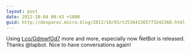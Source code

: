 ```yaml
---
layout: post
date: 2012-10-04 09:43 +1000
guid: http://desparoz.micro.blog/2012/10/03/t253641365773242368.html
---
```

Using [t.co/GdmwfGd7](http://t.co/GdmwfGd7) more and more, especially now ÑetBot is released. Thanks @tapbot. Nice to have conversations again!
